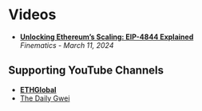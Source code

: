 # Videos

- [**Unlocking Ethereum’s Scaling: EIP-4844 Explained**](https://www.youtube.com/watch?v=HT9PHWloIiU)
  <br/>_Finematics - March 11, 2024_

## Supporting YouTube Channels
- [**ETHGlobal**](https://www.youtube.com/@ETHGlobal)
- [The Daily Gwei](https://www.youtube.com/@TheDailyGwei)
